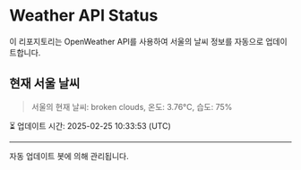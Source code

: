
# Weather API Status

이 리포지토리는 OpenWeather API를 사용하여 서울의 날씨 정보를 자동으로 업데이트합니다.

## 현재 서울 날씨
> 서울의 현재 날씨: broken clouds, 온도: 3.76°C, 습도: 75%

⏳ 업데이트 시간: 2025-02-25 10:33:53 (UTC)

---
자동 업데이트 봇에 의해 관리됩니다.
